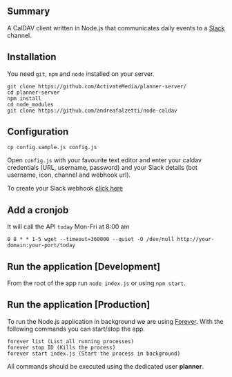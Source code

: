 ## Summary
A CalDAV client written in Node.js that communicates daily events to a [Slack](https://slack.com/) channel.

## Installation
You need `git`, `npm` and `node` installed on your server.

```
git clone https://github.com/ActivateMedia/planner-server/
cd planner-server
npm install
cd node_modules
git clone https://github.com/andreafalzetti/node-caldav
```

## Configuration
```
cp config.sample.js config.js
```

Open `config.js` with your favourite text editor and enter your caldav credentials (URL, username, password) and your Slack details (bot username, icon, channel and webhook url).

To create your Slack webhook [click here](https://api.slack.com/incoming-webhooks)

## Add a cronjob
It will call the API `today` Mon-Fri at 8:00 am
```
0 8 * * 1-5 wget --timeout=360000 --quiet -O /dev/null http://your-domain:your-port/today
```

## Run the application [Development]
From the root of the app run `node index.js` or using `npm start`.

## Run the application [Production]
To run the Node.js application in background we are using [Forever](https://github.com/foreverjs/forever).
With the following commands you can start/stop the app.
```
forever list (List all running processes)
forever stop ID (Kills the process)
forever start index.js (Start the process in background)
```

All commands should be executed using the dedicated user **planner**.
